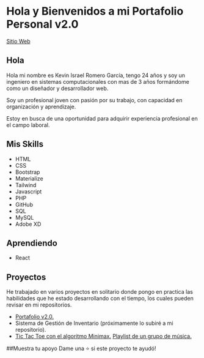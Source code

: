 # Hola y Bienvenidos a mi Portafolio Personal v2.0

[Sitio Web](https://www.kevinromero.dev "Sitio Web")

## Hola

Hola mi nombre es Kevin Israel Romero García, tengo 24 años y soy un ingeniero en sistemas computacionales con mas de 3 años formándome como un diseñador y desarrollador web.

Soy un profesional joven con pasión por su trabajo, con capacidad en organización y aprendizaje.

Estoy en busca de una oportunidad para adquirir experiencia profesional en el campo laboral.

## Mis Skills

- HTML
- CSS
- Bootstrap
- Materialize
- Tailwind
- Javascript
- PHP
- GitHub
- SQL
- MySQL
- Adobe XD

## Aprendiendo

- React

## Proyectos

He trabajado en varios proyectos en solitario donde pongo en practica las habilidades que he estado desarrollando con el tiempo, los cuales pueden revisar en mi repositorios.

- [Portafolio v2.0.](https://github.com/Kevin-Romero/Portfolio-v2 "Portafolio v2.0.")
- Sistema de Gestión de Inventario (próximamente lo subiré a mi repositorio).
- [Tic Tac Toe con el algoritmo Minimax.](https://github.com/Kevin-Romero/Tic-Tac-Toe-Mininimax "Tic Tac Toe con el algoritmo Minimax.")
  [Playlist de un grupo de música.](https://github.com/Kevin-Romero/play-list "Playlist de un grupo de música.")

##Muestra tu apoyo
Dame una ⭐️ si este proyecto te ayudó!
